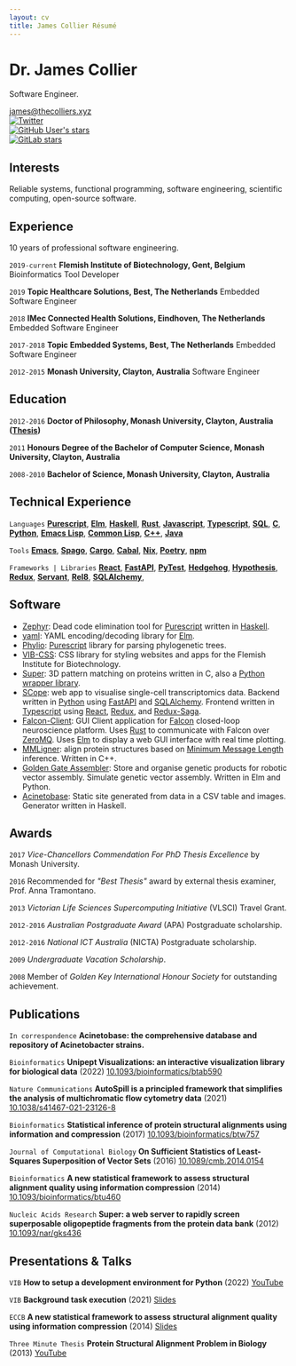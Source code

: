 ```yaml
---
layout: cv
title: James Collier Résumé
---
```

# Dr. James Collier
Software Engineer.

<div id="webaddress">
  <a href="james@thecolliers.xyz">james@thecolliers.xyz</a>
</div>
<div class="social-info">
  <a href="https://twitter.com/MaybeJustJames"><img alt="Twitter" src="https://img.shields.io/twitter/url?label=Twitter&style=social&url=https%3A%2F%2Ftwitter.com%2FMaybeJustJames"></a>
</div>
<div class="social-info">
  <a href="https://github.com/MaybeJustJames"><img alt="GitHub User's stars" src="https://img.shields.io/github/stars/MaybeJustJames?label=GitHub&style=social"></a>
</div>
<div class="social-info">
  <a href="https://gitlab.com/bimmie"><img alt="GitLab stars" src="https://img.shields.io/gitlab/stars/structural-fragment-search/super?label=GitLab&style=social"></a>
</div>


## Interests

Reliable systems, functional programming, software engineering, scientific computing, open-source software.

## Experience

10 years of professional software engineering.

`2019-current`
__Flemish Institute of Biotechnology, Gent, Belgium__
Bioinformatics Tool Developer

`2019`
__Topic Healthcare Solutions, Best, The Netherlands__
Embedded Software Engineer

`2018`
__IMec Connected Health Solutions, Eindhoven, The Netherlands__
Embedded Software Engineer

`2017-2018`
__Topic Embedded Systems, Best, The Netherlands__
Embedded Software Engineer

`2012-2015`
__Monash University, Clayton, Australia__
Software Engineer


## Education

`2012-2016`
__Doctor of Philosophy, Monash University, Clayton, Australia ([Thesis](https://doi.org/10.4225/03/58b79813d9110))__

`2011`
__Honours Degree of the Bachelor of Computer Science, Monash University, Clayton, Australia__

`2008-2010`
__Bachelor of Science, Monash University, Clayton, Australia__

## Technical Experience

`Languages`
**[Purescript](https://www.purescript.org)**, **[Elm](https://elm-lang.org)**, **[Haskell](https://www.haskell.org)**, **[Rust](https://www.rust-lang.org)**, **[Javascript](http://www.jsfuck.com/)**, **[Typescript](https://www.typescriptlang.org)**, **[SQL](https://www.iso.org/standard/63555.html)**, **[C](https://www.open-std.org/jtc1/sc22/wg14/)**, **[Python](https://www.python.org)**, **[Emacs Lisp](https://www.gnu.org/software/emacs)**, **[Common Lisp](http://clhs.lisp.se)**, **[C++](https://isocpp.org)**, **[Java](https://openjdk.org)**

`Tools`
**[Emacs](https://www.gnu.org/software/emacs)**, **[Spago](https://github.com/purescript/spago)**, **[Cargo](https://doc.rust-lang.org/cargo)**, **[Cabal](https://www.haskell.org/cabal)**, **[Nix](https://nixos.org)**, **[Poetry](https://python-poetry.org)**, **[npm](https://www.npmjs.com)**

`Frameworks | Libraries`
**[React](https://reactjs.org)**, **[FastAPI](https://fastapi.tiangolo.com)**, **[PyTest](https://docs.pytest.org)**, **[Hedgehog](https://hedgehog.qa)**, **[Hypothesis](https://hypothesis.works)**, **[Redux](https://redux.js.org)**, **[Servant](https://www.servant.dev)**, **[Rel8](https://rel8.readthedocs.io)**, **[SQLAlchemy](https://www.sqlalchemy.org)**, 

## Software

* [Zephyr](https://github.com/MaybeJustJames/zephyr): Dead code elimination tool for [Purescript](https://purescript.org/) written in [Haskell](https://haskell.org/).
* [yaml](https://github.com/MaybeJustJames/yaml): YAML encoding/decoding library for [Elm](https://elm-lang.org/).
* [Phylio](https://github.com/vibbits/phylio): [Purescript](https://purescript.org) library for parsing phylogenetic trees.
* [VIB-CSS](https://github.com/vibbits/vib-css): CSS library for styling websites and apps for the Flemish Institute for Biotechnology.
* [Super](https://gitlab.com/structural-fragment-search/super): 3D pattern matching on proteins written in C, also a [Python wrapper library](https://pypi.org/project/pysuper/).
* [SCope](https://github.com/aertslab/SCope): web app to visualise single-cell transcriptomics data. Backend written in [Python](https://python.org/) using [FastAPI](https://fastapi.tiangolo.com/) and [SQLAlchemy](https://www.sqlalchemy.org/). Frontend written in [Typescript](https://www.typescriptlang.org/) using [React](https://reactjs.org/), [Redux](https://redux.js.org/), and [Redux-Saga](https://redux-saga.js.org/).
* [Falcon-Client](https://bitbucket.org/kloostermannerflab/falcon-swr-client): GUI Client application for [Falcon](https://bitbucket.org/kloostermannerflab/falcon-core) closed-loop neuroscience platform. Uses [Rust](https://www.rust-lang.org/) to communicate with Falcon over [ZeroMQ](https://zeromq.org/). Uses [Elm](https://elm-lang.org/) to display a web GUI interface with real time plotting.
* [MMLigner](https://lcb.infotech.monash.edu/mmligner/): align protein structures based on [Minimum Message Length](http://allisons.org/ll/MML/) inference. Written in C++.
* [Golden Gate Assembler](https://github.com/vibbits/GGW-Elm): Store and organise genetic products for robotic vector assembly. Simulate genetic vector assembly. Written in Elm and Python.
* [Acinetobase](https://github.com/vibbits/acinetobase-static): Static site generated from data in a CSV table and images. Generator written in Haskell.

## Awards

`2017`
_Vice-Chancellors Commendation For PhD Thesis Excellence_ by Monash University.

`2016`
Recommended for _"Best Thesis"_ award by external thesis examiner, Prof. Anna Tramontano.

`2013`
_Victorian Life Sciences Supercomputing Initiative_ (VLSCI) Travel Grant.

`2012-2016`
_Australian Postgraduate Award_ (APA) Postgraduate scholarship.

`2012-2016`
_National ICT Australia_ (NICTA) Postgraduate scholarship.

`2009`
_Undergraduate Vacation Scholarship_.

`2008`
Member of _Golden Key International Honour Society_ for outstanding achievement.


## Publications

`In correspondence`
**Acinetobase: the comprehensive database and repository of Acinetobacter strains.**

`Bioinformatics`
**Unipept Visualizations: an interactive visualization library for biological data** (2022)
[10.1093/bioinformatics/btab590](https://doi.org/10.1093/bioinformatics/btab590)

`Nature Communications`
**AutoSpill is a principled framework that simplifies the analysis of multichromatic flow cytometry data** (2021)
[10.1038/s41467-021-23126-8](https://doi.org/10.1038/s41467-021-23126-8)

`Bioinformatics`
**Statistical inference of protein structural alignments using information and compression** (2017)
[10.1093/bioinformatics/btw757](https://doi.org/10.1093/bioinformatics/btw757)

`Journal of Computational Biology`
**On Sufficient Statistics of Least-Squares Superposition of Vector Sets** (2016)
[10.1089/cmb.2014.0154](https://doi.org/10.1089/cmb.2014.0154)

`Bioinformatics`
**A new statistical framework to assess structural alignment quality using information compression** (2014)
[10.1093/bioinformatics/btu460](https://doi.org/10.1093/bioinformatics/btu460)

`Nucleic Acids Research`
**Super: a web server to rapidly screen superposable oligopeptide fragments from the protein data bank** (2012)
[10.1093/nar/gks436](https://doi.org/10.1093/nar/gks436)


## Presentations &amp; Talks

`VIB`
**How to setup a development environment for Python** (2022)
[YouTube](https://youtu.be/vLRAUHpeHtM)

`VIB`
**Background task execution** (2021)
[Slides](https://maybejustjames.github.io/background-tasks-talk)

`ECCB`
**A new statistical framework to assess structural alignment quality using information compression** (2014)
[Slides](https://www.dropbox.com/s/4h3itvwwflvwl0t/Mon7_James_Collier.pdf?dl=0)

`Three Minute Thesis`
**Protein Structural Alignment Problem in Biology** (2013)
[YouTube](https://youtu.be/h0BY3lcEFKQ)
